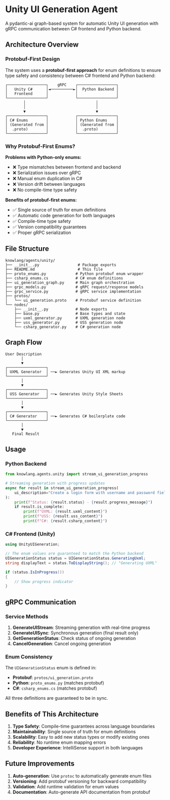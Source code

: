 # Unity UI Generation Agent

A pydantic-ai graph-based system for automatic Unity UI generation with gRPC communication between C# frontend and Python backend.

## Architecture Overview

### Protobuf-First Design

The system uses a **protobuf-first approach** for enum definitions to ensure type safety and consistency between C# frontend and Python backend:

```
┌─────────────────┐    gRPC    ┌─────────────────┐
│   Unity C#      │◄──────────►│  Python Backend │
│   Frontend      │            │                 │
└─────────────────┘            └─────────────────┘
        │                               │
        │                               │
        ▼                               ▼
┌─────────────────┐            ┌─────────────────┐
│ C# Enums        │            │ Python Enums    │
│ (Generated from │            │ (Generated from │
│  .proto)        │            │  .proto)        │
└─────────────────┘            └─────────────────┘
```

### Why Protobuf-First Enums?

**Problems with Python-only enums:**
- ❌ Type mismatches between frontend and backend
- ❌ Serialization issues over gRPC
- ❌ Manual enum duplication in C#
- ❌ Version drift between languages
- ❌ No compile-time type safety

**Benefits of protobuf-first enums:**
- ✅ Single source of truth for enum definitions
- ✅ Automatic code generation for both languages
- ✅ Compile-time type safety
- ✅ Version compatibility guarantees
- ✅ Proper gRPC serialization

## File Structure

```
knowlang/agents/unity/
├── __init__.py                 # Package exports
├── README.md                   # This file
├── proto_enums.py             # Python protobuf enum wrapper
├── csharp_enums.cs            # C# enum definitions
├── ui_generation_graph.py     # Main graph orchestration
├── grpc_models.py             # gRPC request/response models
├── grpc_service.py            # gRPC service implementation
├── protos/
│   └── ui_generation.proto    # Protobuf service definition
└── nodes/
    ├── __init__.py            # Node exports
    ├── base.py                # Base types and state
    ├── uxml_generator.py      # UXML generation node
    ├── uss_generator.py       # USS generation node
    └── csharp_generator.py    # C# generation node
```

## Graph Flow

```
User Description
       │
       ▼
┌─────────────────┐
│ UXML Generator  │ ──► Generates Unity UI XML markup
└─────────────────┘
       │
       ▼
┌─────────────────┐
│ USS Generator   │ ──► Generates Unity Style Sheets
└─────────────────┘
       │
       ▼
┌─────────────────┐
│ C# Generator    │ ──► Generates C# boilerplate code
└─────────────────┘
       │
       ▼
   Final Result
```

## Usage

### Python Backend

```python
from knowlang.agents.unity import stream_ui_generation_progress

# Streaming generation with progress updates
async for result in stream_ui_generation_progress(
    ui_description="Create a login form with username and password fields"
):
    print(f"Status: {result.status} - {result.progress_message}")
    if result.is_complete:
        print(f"UXML: {result.uxml_content}")
        print(f"USS: {result.uss_content}")
        print(f"C#: {result.csharp_content}")
```

### C# Frontend (Unity)

```csharp
using UnityUIGeneration;

// The enum values are guaranteed to match the Python backend
UIGenerationStatus status = UIGenerationStatus.GeneratingUxml;
string displayText = status.ToDisplayString(); // "Generating UXML"

if (status.IsInProgress())
{
    // Show progress indicator
}
```

## gRPC Communication

### Service Methods

1. **GenerateUIStream**: Streaming generation with real-time progress
2. **GenerateUISync**: Synchronous generation (final result only)
3. **GetGenerationStatus**: Check status of ongoing generation
4. **CancelGeneration**: Cancel ongoing generation

### Enum Consistency

The `UIGenerationStatus` enum is defined in:
- **Protobuf**: `protos/ui_generation.proto`
- **Python**: `proto_enums.py` (matches protobuf)
- **C#**: `csharp_enums.cs` (matches protobuf)

All three definitions are guaranteed to be in sync.

## Benefits of This Architecture

1. **Type Safety**: Compile-time guarantees across language boundaries
2. **Maintainability**: Single source of truth for enum definitions
3. **Scalability**: Easy to add new status types or modify existing ones
4. **Reliability**: No runtime enum mapping errors
5. **Developer Experience**: IntelliSense support in both languages

## Future Improvements

1. **Auto-generation**: Use `protoc` to automatically generate enum files
2. **Versioning**: Add protobuf versioning for backward compatibility
3. **Validation**: Add runtime validation for enum values
4. **Documentation**: Auto-generate API documentation from protobuf 